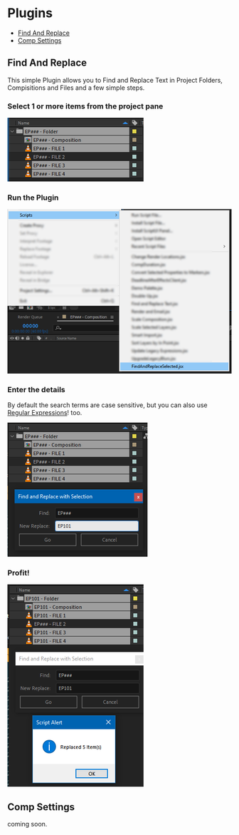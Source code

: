# Plugins
* [Find And Replace](https://github.com/hossimo/AfterEffectsPlugins/edit/Find&Replace/README.md#find-and-replace)
* [Comp Settings](https://github.com/hossimo/AfterEffectsPlugins/edit/Find&Replace/README.md#comp-settings)

## Find And Replace
This simple Plugin allows you to Find and Replace Text in Project Folders, Compisitions and Files and a few simple steps.

### Select 1 or more items from the project pane
![Select Files](https://github.com/hossimo/AfterEffectsPlugins/blob/Find&Replace/Images/1-Select.png?raw=true)

### Run the Plugin
![Select Files](https://github.com/hossimo/AfterEffectsPlugins/blob/Find&Replace/Images/2-Run.png?raw=true)

### Enter the details
By default the search terms are case sensitive, but you can also use [Regular Expressions](https://developer.mozilla.org/en-US/docs/Web/JavaScript/Guide/Regular_Expressions)! too.

![Select Files](https://github.com/hossimo/AfterEffectsPlugins/blob/Find&Replace/Images/3-Enter.png?raw=true)

### Profit!
![Select Files](https://github.com/hossimo/AfterEffectsPlugins/blob/Find&Replace/Images/4-Success.png?raw=true)


## Comp Settings
coming soon.